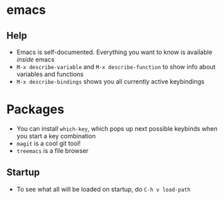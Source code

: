 # emacs

## Help

- Emacs is self-documented. Everything you want to know is available *inside*
emacs
- `M-x describe-variable` and `M-x describe-function` to show info about
variables and functions
- `M-x describe-bindings` shows you all currently active keybindings

# Packages

- You can install `which-key`, which pops up next possible keybinds when you
start a key combination
- `magit` is a cool git tool!
- `treemacs` is a file browser

## Startup

- To see what all will be loaded on startup, do `C-h v load-path`
